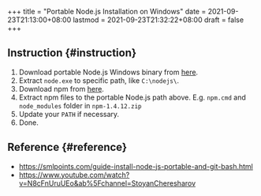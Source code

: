 +++
title = "Portable Node.js Installation on Windows"
date = 2021-09-23T21:13:00+08:00
lastmod = 2021-09-23T21:32:22+08:00
draft = false
+++

## Instruction {#instruction}

1.  Download portable Node.js Windows binary from [here](https://nodejs.org/en/download/current/).
2.  Extract `node.exe` to specific path, like `C:\nodejs\`.
3.  Download npm from [here](https://nodejs.org/dist/npm/).
4.  Extract npm files to the portable Node.js path above. E.g. `npm.cmd` and
    `node_modules` folder in `npm-1.4.12.zip`
5.  Update your `PATH` if necessary.
6.  Done.


## Reference {#reference}

-   <https://smlpoints.com/guide-install-node-js-portable-and-git-bash.html>
-   <https://www.youtube.com/watch?v=N8cFnUruUEo&ab%5Fchannel=StoyanCheresharov>

